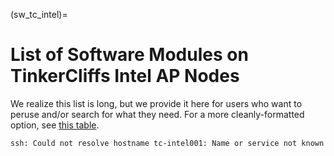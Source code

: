 (sw_tc_intel)=

# List of Software Modules on TinkerCliffs Intel AP Nodes

We realize this list is long, but we provide it here for users who want to peruse and/or search for what they need. For a more cleanly-formatted option, see [this table](sw_table).

```
ssh: Could not resolve hostname tc-intel001: Name or service not known
```
